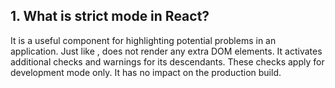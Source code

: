 ## 1. What is strict mode in React?
It is a useful component for highlighting potential problems in an application. Just like <Fragment>, <StrictMode> does not render any extra DOM elements. It activates additional checks and warnings for its descendants. These checks apply for development mode only. It has no impact on the production build. 
